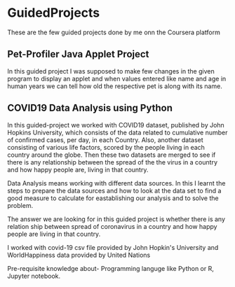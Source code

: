 # GuidedProjects
These are the few guided projects done by me onn the Coursera platform
## Pet-Profiler Java Applet Project

In this guided project I was supposed to make few changes in the given program to display an applet and when values entered like name and age in human years we can tell how old the respective pet is along with its name.

## COVID19 Data Analysis using Python

In this guided-project we worked with COVID19 dataset, published by John Hopkins University, which consists of the data related to cumulative number of confirmed cases, per day, in each Country. Also, another dataset consisting of various life factors, scored by the people living in each country around the globe. Then these two datasets are merged to see if there is any relationship between the spread of the the virus in a country and how happy people are, living in that country. 

Data Analysis means working with different data sources. In this I learnt the steps to prepare the data sources and how to look at the data set to find a good measure to calculate for eastablishing our analysis and to solve the problem.

The answer we are looking for in this guided project is whether there is any relation ship between spread of coronavirus in a country and how happy people are living in that country.

I worked with covid-19 csv file provided by John Hopkin's University and WorldHappiness data provided by United Nations

Pre-requisite knowledge about- Programming languge like Python or R, Jupyter notebook.

